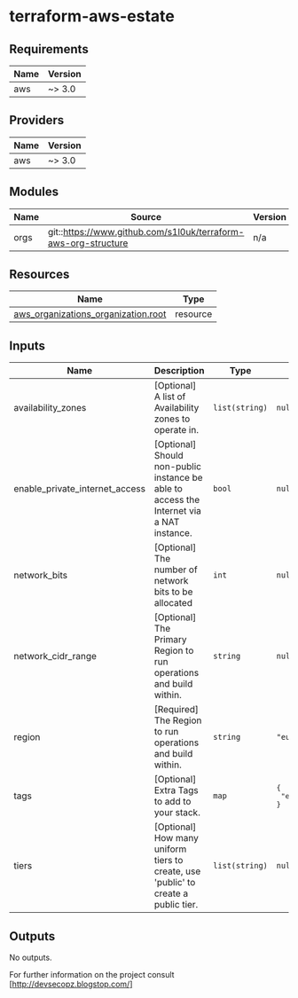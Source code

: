 # terraform-aws-estate

## Requirements

| Name | Version |
|------|---------|
| aws | ~> 3.0 |

## Providers

| Name | Version |
|------|---------|
| aws | ~> 3.0 |

## Modules

| Name | Source | Version |
|------|--------|---------|
| orgs | git::https://www.github.com/s1l0uk/terraform-aws-org-structure | n/a |

## Resources

| Name | Type |
|------|------|
| [aws_organizations_organization.root](https://registry.terraform.io/providers/hashicorp/aws/latest/docs/resources/organizations_organization) | resource |

## Inputs

| Name | Description | Type | Default | Required |
|------|-------------|------|---------|:--------:|
| availability\_zones | [Optional] A list of Availability zones to operate in. | `list(string)` | `null` | no |
| enable\_private\_internet\_access | [Optional] Should non-public instance be able to access the Internet via a NAT instance. | `bool` | `null` | no |
| network\_bits | [Optional] The number of network bits to be allocated | `int` | `null` | no |
| network\_cidr\_range | [Optional] The Primary Region to run operations and build within. | `string` | `null` | no |
| region | [Required] The Region to run operations and build within. | `string` | `"eu-west-1"` | no |
| tags | [Optional] Extra Tags to add to your stack. | `map` | <pre>{<br>  "enviroment": null<br>}</pre> | no |
| tiers | [Optional] How many uniform tiers to create, use 'public' to create a public tier. | `list(string)` | `null` | no |

## Outputs

No outputs.

For further information on the project consult [http://devsecopz.blogstop.com/]
